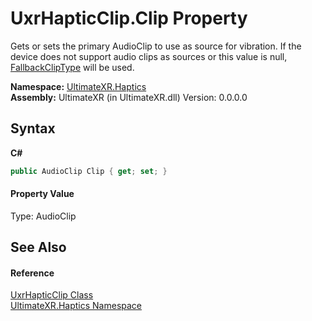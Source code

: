 # UxrHapticClip.Clip Property 
 

Gets or sets the primary AudioClip to use as source for vibration. If the device does not support audio clips as sources or this value is null, <a href="P_UltimateXR_Haptics_UxrHapticClip_FallbackClipType">FallbackClipType</a> will be used.

**Namespace:**&nbsp;<a href="N_UltimateXR_Haptics">UltimateXR.Haptics</a><br />**Assembly:**&nbsp;UltimateXR (in UltimateXR.dll) Version: 0.0.0.0

## Syntax

**C#**<br />
``` C#
public AudioClip Clip { get; set; }
```


#### Property Value
Type: AudioClip

## See Also


#### Reference
<a href="T_UltimateXR_Haptics_UxrHapticClip">UxrHapticClip Class</a><br /><a href="N_UltimateXR_Haptics">UltimateXR.Haptics Namespace</a><br />